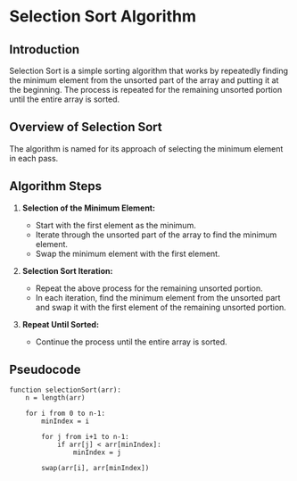 # Selection Sort Algorithm

## Introduction

Selection Sort is a simple sorting algorithm that works by repeatedly finding the minimum element from the unsorted part of the array and putting it at the beginning. The process is repeated for the remaining unsorted portion until the entire array is sorted.

## Overview of Selection Sort

The algorithm is named for its approach of selecting the minimum element in each pass.

## Algorithm Steps

1. **Selection of the Minimum Element:**

    - Start with the first element as the minimum.
    - Iterate through the unsorted part of the array to find the minimum element.
    - Swap the minimum element with the first element.

2. **Selection Sort Iteration:**

    - Repeat the above process for the remaining unsorted portion.
    - In each iteration, find the minimum element from the unsorted part and swap it with the first element of the remaining unsorted portion.

3. **Repeat Until Sorted:**
    - Continue the process until the entire array is sorted.

## Pseudocode

```plaintext
function selectionSort(arr):
    n = length(arr)

    for i from 0 to n-1:
        minIndex = i

        for j from i+1 to n-1:
            if arr[j] < arr[minIndex]:
                minIndex = j

        swap(arr[i], arr[minIndex])
```
